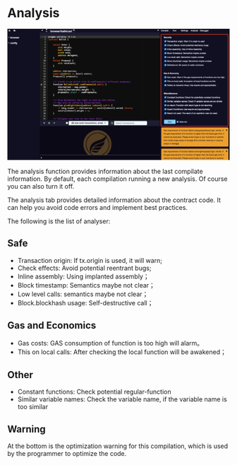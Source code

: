 # Analysis

![](pic4-4.png)

The analysis function provides information about the last compilate information. By default, each compilation running a new analysis. Of course you can also turn it off.

The analysis tab provides detailed information about the contract code. It can help you avoid code errors and implement best practices.

The following is the list of analyser:

## Safe

* Transaction origin: If tx.origin is used, it will warn;
* Check effects: Avoid potential reentrant bugs;
* Inline assembly: Using implanted assembly；
* Block timestamp: Semantics maybe not clear；
* Low level calls: semantics maybe not clear；
* Block.blockhash usage: Self-destructive call；

## Gas and Economics

* Gas costs: GAS consumption of function is too high will alarm。
* This on local calls: After checking the local function will be awakened；

## Other

* Constant functions: Check potential regular-function
* Similar variable names: Check the variable name, if the variable name is too similar

## Warning

At the bottom is the optimization warning for this compilation, which is used by the programmer to optimize the code.